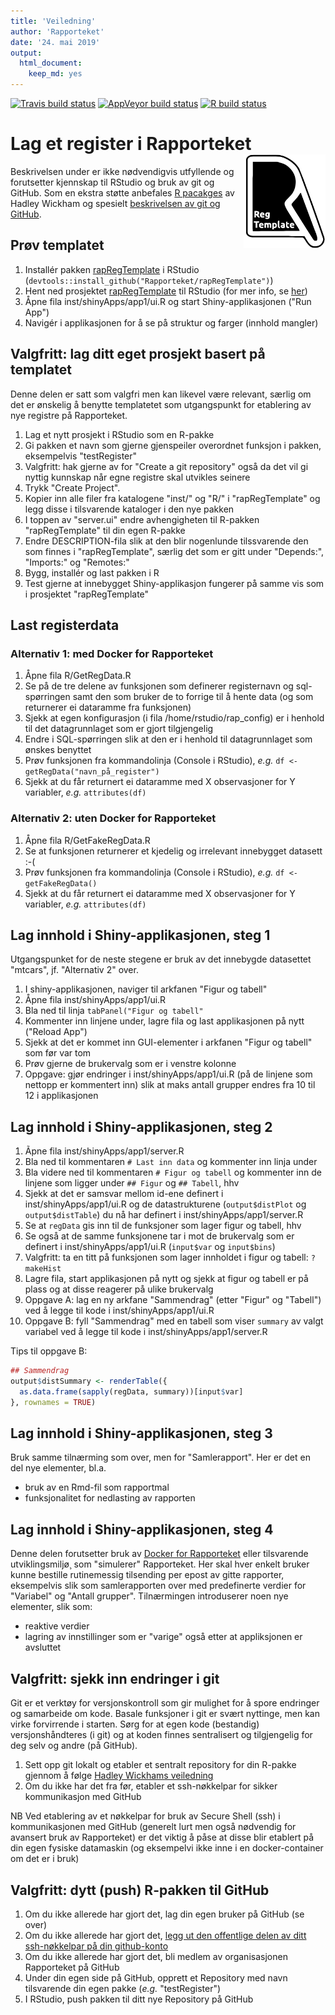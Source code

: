 ```yaml
---
title: 'Veiledning'
author: 'Rapporteket'
date: '24. mai 2019'
output: 
  html_document: 
    keep_md: yes
---
```


<!-- badges: start -->
[![Travis build status](https://travis-ci.org/Rapporteket/rapRegTemplate.svg?branch=master)](https://travis-ci.org/Rapporteket/rapRegTemplate)
[![AppVeyor build status](https://ci.appveyor.com/api/projects/status/github/Rapporteket/rapRegTemplate?branch=master&svg=true)](https://ci.appveyor.com/project/Rapporteket/rapRegTemplate)
[![R build status](https://github.com/rapporteket/rapRegTemplate/workflows/R-CMD-check/badge.svg)](https://github.com/rapporteket/rapRegTemplate/actions)
<!-- badges: end -->
  
# Lag et register i Rapporteket <img src="man/figures/logo.svg" align="right" height="150" />
Beskrivelsen under er ikke nødvendigvis utfyllende og forutsetter kjennskap til RStudio og bruk av git og GitHub. Som en ekstra støtte anbefales [R pacakges](http://r-pkgs.had.co.nz/) av Hadley Wickham og spesielt [beskrivelsen av git og GitHub](http://r-pkgs.had.co.nz/git.html#git-rstudio).

## Prøv templatet
1. Installér pakken [rapRegTemplate](https://github.com/Rapporteket/rapRegTemplate) i RStudio (`devtools::install_github("Rapporteket/rapRegTemplate")`)
1. Hent ned prosjektet [rapRegTemplate](https://github.com/Rapporteket/rapRegTemplate) til RStudio (for mer info, se [her](https://support.rstudio.com/hc/en-us/articles/200526207-Using-Projects))
1. Åpne fila inst/shinyApps/app1/ui.R og start Shiny-applikasjonen ("Run App")
1. Navigér i applikasjonen for å se på struktur og farger (innhold mangler)

## Valgfritt: lag ditt eget prosjekt basert på templatet
Denne delen er satt som valgfri men kan likevel være relevant, særlig om det er ønskelig å benytte templatetet som utgangspunkt for etablering av nye registre på Rapporteket.

1. Lag et nytt prosjekt i RStudio som en R-pakke
1. Gi pakken et navn som gjerne gjenspeiler overordnet funksjon i pakken, eksempelvis "testRegister"
1. Valgfritt: hak gjerne av for "Create a git repository" også da det vil gi nyttig kunnskap når egne registre skal utvikles seinere
1. Trykk "Create Project".
1. Kopier inn alle filer fra katalogene "inst/" og "R/" i "rapRegTemplate" og legg disse i tilsvarende kataloger i den nye pakken
1. I toppen av "server.ui" endre avhengigheten til R-pakken "rapRegTemplate" til din egen R-pakke
1. Endre DESCRIPTION-fila slik at den blir nogenlunde tilssvarende den som finnes i "rapRegTemplate", særlig det som er gitt under "Depends:", "Imports:" og "Remotes:"
1. Bygg, installér og last pakken i R
1. Test gjerne at innebygget Shiny-applikasjon fungerer på samme vis som i prosjektet "rapRegTemplate"

## Last registerdata
### Alternativ 1: med Docker for Rapporteket
1. Åpne fila R/GetRegData.R
1. Se på de tre delene av funksjonen som definerer registernavn og sql-spørringen samt den som bruker de to forrige til å hente data (og som returnerer ei dataramme fra funksjonen)
1. Sjekk at egen konfigurasjon (i fila /home/rstudio/rap_config) er i henhold til det datagrunnlaget som er gjort tilgjengelig
1. Endre i SQL-spørringen slik at den er i henhold til datagrunnlaget som ønskes benyttet
1. Prøv funksjonen fra kommandolinja (Console i RStudio), _e.g._ `df <- getRegData("navn_på_register")`
1. Sjekk at du får returnert ei dataramme med X observasjoner for Y variabler, _e.g._ `attributes(df)`

### Alternativ 2: uten Docker for Rapporteket
1. Åpne fila R/GetFakeRegData.R
1. Se at funksjonen returnerer et kjedelig og irrelevant innebygget datasett :-(
1. Prøv funksjonen fra kommandolinja (Console i RStudio), _e.g._ `df <- getFakeRegData()`
1. Sjekk at du får returnert ei dataramme med X observasjoner for Y variabler, _e.g._ `attributes(df)`

## Lag innhold i Shiny-applikasjonen, steg 1
Utgangspunket for de neste stegene er bruk av det innebygde datasettet "mtcars", jf. "Alternativ 2" over.

1. I shiny-applikasjonen, naviger til arkfanen "Figur og tabell"
1. Åpne fila inst/shinyApps/app1/ui.R
1. Bla ned til linja `tabPanel("Figur og tabell"`
1. Kommenter inn linjene under, lagre fila og last applikasjonen på nytt ("Reload App")
1. Sjekk at det er kommet inn GUI-elementer i arkfanen "Figur og tabell" som før var tom
1. Prøv gjerne de brukervalg som er i venstre kolonne
1. Oppgave: gjør endringer i inst/shinyApps/app1/ui.R (på de linjene som nettopp er kommentert inn) slik at maks antall grupper endres fra 10 til 12 i applikasjonen 

## Lag innhold i Shiny-applikasjonen, steg 2
1. Ãpne fila inst/shinyApps/app1/server.R
1. Bla ned til kommentaren `# Last inn data` og kommenter inn linja under 
1. Bla videre ned til kommentaren `# Figur og tabell` og kommenter inn de linjene som ligger under `## Figur` og `## Tabell`, hhv
1. Sjekk at det er samsvar mellom id-ene definert i inst/shinyApps/app1/ui.R og de datastrukturene (`output$distPlot` og `output$distTable`) du nå har definert i inst/shinyApps/app1/server.R
1. Se at `regData` gis inn til de funksjoner som lager figur og tabell, hhv
1. Se også at de samme funksjonene tar i mot de brukervalg som er definert i inst/shinyApps/app1/ui.R (`input$var` og `input$bins`)
1. Valgfritt: ta en titt på funksjonen som lager innholdet i figur og tabell: `?makeHist`
1. Lagre fila, start applikasjonen på nytt og sjekk at figur og tabell er på plass og at disse reagerer på ulike brukervalg
1. Oppgave A: lag en ny arkfane "Sammendrag" (etter "Figur" og "Tabell") ved å legge til kode i inst/shinyApps/app1/ui.R
1. Oppgave B: fyll "Sammendrag" med en tabell som viser `summary` av valgt variabel ved å legge til kode i inst/shinyApps/app1/server.R

Tips til oppgave B:

```r
## Sammendrag
output$distSummary <- renderTable({
  as.data.frame(sapply(regData, summary))[input$var]
}, rownames = TRUE)
```

## Lag innhold i Shiny-applikasjonen, steg 3
Bruk samme tilnærming som over, men for "Samlerapport". Her er det en del nye elementer, bl.a.

- bruk av en Rmd-fil som rapportmal
- funksjonalitet for nedlasting av rapporten

## Lag innhold i Shiny-applikasjonen, steg 4
Denne delen forutsetter bruk av [Docker for Rapporteket](https://github.com/Rapporteket/docker) eller tilsvarende utviklingsmiljø¸ som "simulerer" Rapporteket. Her skal hver enkelt bruker kunne bestille rutinemessig tilsending per epost av gitte rapporter, eksempelvis slik som samlerapporten over med predefinerte verdier for "Variabel" og "Antall grupper". Tilnærmingen introduserer noen nye elementer, slik som:

- reaktive verdier
- lagring av innstillinger som er "varige" også etter at appliksjonen er avsluttet

## Valgfritt: sjekk inn endringer i git
Git er et verktøy for versjonskontroll som gir mulighet for å spore endringer og samarbeide om kode. Basale funksjoner i git er svært nyttinge, men kan virke forvirrende i starten. Sørg for at egen kode (bestandig) versjonshåndteres (i git) og at koden finnes sentralisert og tilgjengelig for deg selv og andre (på GitHub).

1. Sett opp git lokalt og etabler et sentralt repository for din R-pakke gjennom å følge [Hadley Wickhams veiledning](http://r-pkgs.had.co.nz/git.html#git-rstudio)
1. Om du ikke har det fra før, etabler et ssh-nøkkelpar for sikker kommunikasjon med GitHub

NB Ved etablering av et nøkkelpar for bruk av Secure Shell (ssh) i kommunikasjonen med GitHub (generelt lurt men også nødvendig for avansert bruk av Rapporteket) er det viktig å påse at disse blir etablert på din egen fysiske datamaskin (og eksempelvi ikke inne i en docker-container om det er i bruk)


## Valgfritt: dytt (push) R-pakken til GitHub
1. Om du ikke allerede har gjort det, lag din egen bruker på GitHub (se over)
1. Om du ikke allerede har gjort det, [legg ut den offentlige delen av ditt ssh-nøkkelpar på din github-konto](https://help.github.com/en/articles/adding-a-new-ssh-key-to-your-github-account) 
1. Om du ikke allerede har gjort det, bli medlem av organisasjonen Rapporteket på GitHub
1. Under din egen side på GitHub, opprett et Repository med navn tilsvarende din egen pakke (_e.g._ "testRegister")
1. I RStudio, push pakken til ditt nye Repository på GitHub
